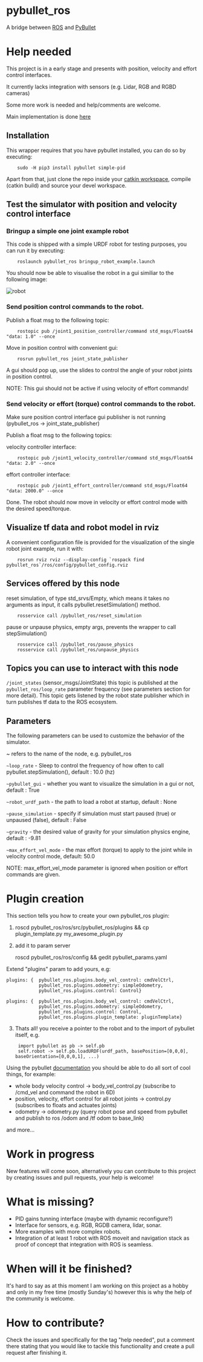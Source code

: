 # pybullet_ros

A bridge between [ROS](www.ros.org) and [PyBullet](https://github.com/bulletphysics/bullet3)

# Help needed

This project is in a early stage and presents with position, velocity and effort control interfaces.

It currently lacks integration with sensors (e.g. Lidar, RGB and RGBD cameras)

Some more work is needed and help/comments are welcome.

Main implementation is done [here](https://github.com/oscar-lima/pybullet_ros/blob/master/ros/src/pybullet_ros/pybullet_ros.py)

## Installation

This wrapper requires that you have pybullet installed, you can do so by executing:

        sudo -H pip3 install pybullet simple-pid

Apart from that, just clone the repo inside your [catkin workspace](http://wiki.ros.org/catkin/Tutorials/create_a_workspace),
compile (catkin build) and source your devel workspace.

## Test the simulator with position and velocity control interface

### Bringup a simple one joint example robot

This code is shipped with a simple URDF robot for testing purposes, you can run it by executing:

        roslaunch pybullet_ros bringup_robot_example.launch

You should now be able to visualise the robot in a gui similiar to the following image:

![robot](https://github.com/oscar-lima/pybullet_ros/blob/master/common/images/simple_one_joint_robot.png "one joint example robot")

### Send position control commands to the robot.

Publish a float msg to the following topic:

        rostopic pub /joint1_position_controller/command std_msgs/Float64 "data: 1.0" --once

Move in position control with convenient gui:

        rosrun pybullet_ros joint_state_publisher

A gui should pop up, use the slides to control the angle of your robot joints in position control.

NOTE: This gui should not be active if using velocity of effort commands!

### Send velocity or effort (torque) control commands to the robot.

Make sure position control interface gui publisher is not running (pybullet_ros -> joint_state_publisher)

Publish a float msg to the following topics:

velocity controller interface:

        rostopic pub /joint1_velocity_controller/command std_msgs/Float64 "data: 2.0" --once

effort controller interface:

        rostopic pub /joint1_effort_controller/command std_msgs/Float64 "data: 2000.0" --once

Done. The robot should now move in velocity or effort control mode with the desired speed/torque.

## Visualize tf data and robot model in rviz

A convenient configuration file is provided for the visualization of the single robot joint example, run it with:

        rosrun rviz rviz --display-config `rospack find pybullet_ros`/ros/config/pybullet_config.rviz

## Services offered by this node

reset simulation, of type std_srvs/Empty, which means it takes no arguments as input, it calls pybullet.resetSimulation() method.

        rosservice call /pybullet_ros/reset_simulation

pause or unpause physics, empty args, prevents the wrapper to call stepSimulation()

        rosservice call /pybullet_ros/pause_physics
        rosservice call /pybullet_ros/unpause_physics

## Topics you can use to interact with this node

```/joint_states``` (sensor_msgs/JointState) this topic is published at the ```pybullet_ros/loop_rate```
parameter frequency (see parameters section for more detail).
This topic gets listened by the robot state publisher which in turn publishes tf data to the ROS ecosystem.

## Parameters

The following parameters can be used to customize the behavior of the simulator.

~ refers to the name of the node, e.g. pybullet_ros

```~loop_rate``` - Sleep to control the frequency of how often to call pybullet.stepSimulation(), default : 10.0 (hz)

```~pybullet_gui``` - whether you want to visualize the simulation in a gui or not, default : True

```~robot_urdf_path``` - the path to load a robot at startup, default : None

```~pause_simulation``` - specify if simulation must start paused (true) or unpaused (false), default : False

```~gravity``` - the desired value of gravity for your simulation physics engine, default : -9.81

```~max_effort_vel_mode``` - the max effort (torque) to apply to the joint while in velocity control mode, default: 50.0

NOTE: max_effort_vel_mode parameter is ignored when position or effort commands are given.

# Plugin creation

This section tells you how to create your own pybullet_ros plugin:

1. roscd pybullet_ros/ros/src/pybullet_ros/plugins && cp plugin_template.py my_awesome_plugin.py

2. add it  to param server

    roscd pybullet_ros/ros/config && gedit pybullet_params.yaml

Extend "plugins" param to add yours, e.g:

    plugins: {  pybullet_ros.plugins.body_vel_control: cmdVelCtrl,
                pybullet_ros.plugins.odometry: simpleOdometry,
                pybullet_ros.plugins.control: Control}
    
    plugins: {  pybullet_ros.plugins.body_vel_control: cmdVelCtrl,
                pybullet_ros.plugins.odometry: simpleOdometry,
                pybullet_ros.plugins.control: Control,
                pybullet_ros.plugins.plugin_template: pluginTemplate}

3. Thats all! you receive a pointer to the robot and to the import of pybullet itself, e.g.

        import pybullet as pb -> self.pb
        self.robot -> self.pb.loadURDF(urdf_path, basePosition=[0,0,0], baseOrientation=[0,0,0,1], ...)

Using the pybullet [documentation](https://docs.google.com/document/d/10sXEhzFRSnvFcl3XxNGhnD4N2SedqwdAvK3dsihxVUA/edit#) you should be able to do all sort of cool things, for example:

- whole body velocity control -> body_vel_control.py (subscribe to /cmd_vel and command the robot in 6D)
- position, velocity, effort control for all robot joints -> control.py (subscribes to floats and actuates joints)
- odometry -> odometry.py (query robot pose and speed from pybullet and publish to ros /odom and /tf odom to base_link)

and more...

# Work in progress

New features will come soon, alternatively you can contribute to this project by creating issues and pull requests, your help is welcome!

# What is missing?

- PID gains tunning interface (maybe with dynamic reconfigure?)
- Interface for sensors, e.g. RGB, RGDB camera, lidar, sonar.
- More examples with more complex robots.
- Integration of at least 1 robot with ROS moveit and navigation stack as proof of concept that integration with ROS is seamless.

# When will it be finished?

It's hard to say as at this moment I am working on this project as a hobby and only in my free time (mostly Sunday's) however
this is why the help of the community is welcome.

# How to contribute?

Check the issues and specifically for the tag "help needed", put a comment there stating that you would like to tackle this functionality
and create a pull request after finishing it.
